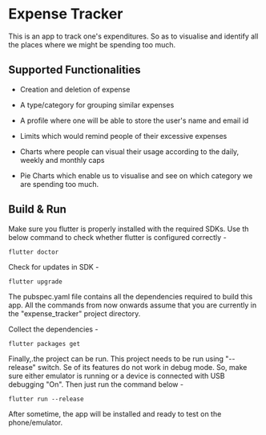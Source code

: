 # Expense Tracker

This is an app to track one's expenditures. So as to visualise and identify all the places where we might be spending too much.



## Supported Functionalities
- Creation and deletion of expense

- A type/category for grouping similar expenses

- A profile where one will be able to store the user's name and email id

- Limits which would remind people of their excessive expenses

- Charts where people can visual their usage according to the daily, weekly and monthly caps

- Pie Charts which enable us to visualise and see on which category we are spending too much.




## Build & Run
Make sure you flutter is properly installed with the required SDKs.
Use th below command to check whether flutter is configured correctly -
```
flutter doctor
```

Check for updates in SDK -
```
flutter upgrade
```

The pubspec.yaml file contains all the dependencies required to build this app. All the commands from now onwards assume that you are currently in the "expense_tracker" project directory.

Collect the dependencies -
```
flutter packages get
```

Finally,.the project can be run. This project needs to be run using "--release" switch. Se of its features do not work in debug mode. So, make sure either emulator is running or a device is connected with USB debugging "On". Then just run the command below -

```
flutter run --release
```

After sometime, the app will be installed and ready to test on the phone/emulator.
